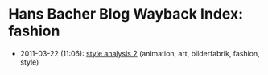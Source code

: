 # Hans Bacher Blog Wayback Index: fashion

* 2011-03-22 (11:06): [style analysis 2](https://web.archive.org/web/https://one1more2time3.wordpress.com/2011/03/22/style-analysis-2/) (animation, art, bilderfabrik, fashion, style)